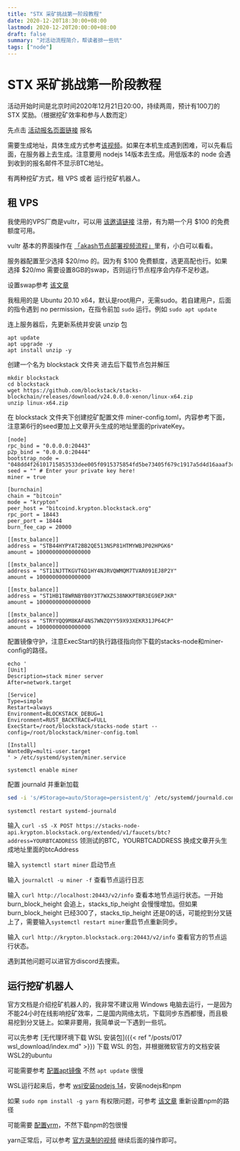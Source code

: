 ```yaml
---
title: "STX 采矿挑战第一阶段教程"
date: 2020-12-20T18:30:00+08:00
lastmod: 2020-12-20T20:00:00+08:00
draft: false
summary: "对活动流程简介，帮读者排一些坑"
tags: ["node"]
---
```


# STX 采矿挑战第一阶段教程

活动开始时间是北京时间2020年12月21日20:00，持续两周，预计有100刀的 STX 奖励。（根据挖矿效率和参与人数而定）

先点击 [活动报名页面链接](https://daemontechnologies.co/minestx-challenge-zh) 报名

需要生成地址，具体生成方式参考[该视频](https://www.youtube.com/watch?v=82b8PGoQYpI)。如果在本机生成遇到困难，可以先看后面，在服务器上去生成。注意要用 nodejs 14版本去生成。用低版本的 node 会遇到收到的报名邮件不显示BTC地址。

有两种挖矿方式，租 VPS 或者 运行挖矿机器人。

## 租 VPS

我使用的VPS厂商是vultr，可以用 [该邀请链接](https://www.vultr.com/?ref=8744080-6G) 注册，有为期一个月 $100 的免费额度可用。

vultr 基本的界面操作在 [「akash节点部署视频流程」](https://www.bilibili.com/video/BV1Zz4y1k7FF/)里有，小白可以看看。

服务器配置至少选择 $20/mo 的。因为有 $100 免费额度，选更高配也行。如果选择 $20/mo 需要设置8GB的swap，否则运行节点程序会内存不足秒退。

设置swap参考 [该文章](https://www.digitalocean.com/community/tutorials/how-to-add-swap-space-on-ubuntu-20-04)

我租用的是 Ubuntu 20.10 x64，默认是root用户，无需sudo。若自建用户，后面的指令遇到 no permission，在指令前加 `sudo` 运行。例如 `sudo apt update`

连上服务器后，先更新系统并安装 unzip 包

```shell
apt update
apt upgrade -y
apt install unzip -y
```

创建一个名为 blockstack 文件夹 进去后下载节点包并解压

```shell
mkdir blockstack
cd blockstack
wget https://github.com/blockstack/stacks-blockchain/releases/download/v24.0.0.0-xenon/linux-x64.zip
unzip linux-x64.zip
```

在 blockstack 文件夹下创建挖矿配置文件 miner-config.toml，内容参考下面，注意第6行的seed要加上文章开头生成的地址里面的privateKey。

```shell
[node]
rpc_bind = "0.0.0.0:20443"
p2p_bind = "0.0.0.0:20444"
bootstrap_node = "048dd4f26101715853533dee005f0915375854fd5be73405f679c1917a5d4d16aaaf3c4c0d7a9c132a36b8c5fe1287f07dad8c910174d789eb24bdfb5ae26f5f27@krypton.blockstack.org:20444"
seed = "" # Enter your private key here!
miner = true

[burnchain]
chain = "bitcoin"
mode = "krypton"
peer_host = "bitcoind.krypton.blockstack.org"
rpc_port = 18443
peer_port = 18444
burn_fee_cap = 20000

[[mstx_balance]]
address = "STB44HYPYAT2BB2QE513NSP81HTMYWBJP02HPGK6"
amount = 10000000000000000

[[mstx_balance]]
address = "ST11NJTTKGVT6D1HY4NJRVQWMQM7TVAR091EJ8P2Y"
amount = 10000000000000000

[[mstx_balance]]
address = "ST1HB1T8WRNBYB0Y3T7WXZS38NKKPTBR3EG9EPJKR"
amount = 10000000000000000

[[mstx_balance]]
address = "STRYYQQ9M8KAF4NS7WNZQYY59X93XEKR31JP64CP"
amount = 10000000000000000
```

配置镜像守护，注意ExecStart的执行路径指向你下载的stacks-node和miner-config的路径。

```shell
echo '
[Unit]
Description=stack miner server
After=network.target

[Service]
Type=simple
Restart=always
Environment=BLOCKSTACK_DEBUG=1
Environment=RUST_BACKTRACE=FULL
ExecStart=/root/blockstack/stacks-node start --config=/root/blockstack/miner-config.toml

[Install]
WantedBy=multi-user.target
' > /etc/systemd/system/miner.service

systemctl enable miner
```

配置 journald 并重新加载

```bash
sed -i 's/#Storage=auto/Storage=persistent/g' /etc/systemd/journald.conf
 
systemctl restart systemd-journald
```

输入 `curl -sS -X POST https://stacks-node-api.krypton.blockstack.org/extended/v1/faucets/btc?address=YOURBTCADDRESS` 领测试的BTC，YOURBTCADDRESS 换成文章开头生成地址里面的btcAddress

输入 `systemctl start miner` 启动节点

输入 `journalctl -u miner -f` 查看节点运行日志

输入 `curl http://localhost:20443/v2/info` 查看本地节点运行状态。一开始 burn_block_height 会追上，stacks_tip_height 会慢慢增加。但如果 burn_block_height 已经300了，stacks_tip_height 还是0的话，可能挖到分叉链上了，需要输入`systemctl restart miner`重启节点重新同步。

输入 `curl http://krypton.blockstack.org:20443/v2/info` 查看官方的节点运行状态。

遇到其他问题可以进官方discord去搜索。

## 运行挖矿机器人

官方文档是介绍挖矿机器人的，我非常不建议用 Windows 电脑去运行，一是因为不能24小时在线影响挖矿效率，二是国内网络太坑，下载同步东西都慢，而且极易挖到分叉链上。如果非要用，我简单说一下遇到一些坑。

可以先参考 [无代理环境下载 WSL 安装包]({{< ref "/posts/017 wsl_download/index.md" >}}) 下载 WSL 的包，并根据微软官方的文档安装 WSL2的ubuntu

可能需要参考 [配置apt镜像](https://mirrors.tuna.tsinghua.edu.cn/help/ubuntu/) 不然 `apt update` 很慢

WSL运行起来后，参考 [wsl安装nodejs 14](https://computingforgeeks.com/install-node-js-14-on-ubuntu-debian-linux/)，安装nodejs和npm

如果 `sudo npm install -g yarn` 有权限问题，可参考 [该文章](https://cmatskas.com/resolve-npm-access-denied-errors/) 重新设置npm的路径

可能需要 [配置yrm](https://blog.csdn.net/qq_42094345/article/details/109307308)，不然下载npm的包很慢

yarn正常后，可以参考 [官方录制的视频](https://www.youtube.com/watch?v=FXifFx0Akzc&t=49s) 继续后面的操作即可。